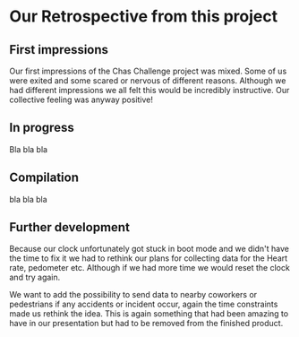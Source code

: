 # Our Retrospective from this project

## First impressions
Our first impressions of the Chas Challenge project was mixed. Some of us were exited and some scared or nervous of different reasons. Although we had different impressions we all felt this would be incredibly instructive. Our collective feeling was anyway positive!

## In progress
Bla bla bla

## Compilation
bla bla bla

## Further development
Because our clock unfortunately got stuck in boot mode and we didn't have the time to fix it we had to rethink our plans for collecting data for the Heart rate, pedometer etc. Although if we had more time we would reset the clock and try again. 

We want to add the possibility to send data to nearby coworkers or pedestrians if any accidents or incident occur, again the time constraints made us rethink the idea. This is again something that had been amazing to have in our presentation but had to be removed from the finished product.  
